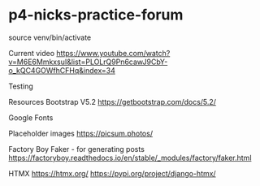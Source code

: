 # p4-nicks-practice-forum


source venv/bin/activate
 
Current video
https://www.youtube.com/watch?v=M6E6MmkxsuI&list=PLOLrQ9Pn6cawJ9CbY-o_kQC4GOWfhCFHq&index=34



Testing





Resources
Bootstrap V5.2
https://getbootstrap.com/docs/5.2/

Google Fonts


Placeholder images
https://picsum.photos/

Factory Boy Faker - for generating posts
https://factoryboy.readthedocs.io/en/stable/_modules/factory/faker.html

HTMX
https://htmx.org/
https://pypi.org/project/django-htmx/